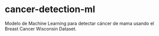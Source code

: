 # cancer-detection-ml
Modelo de Machine Learning para detectar cáncer de mama usando el Breast Cancer Wisconsin Dataset.
